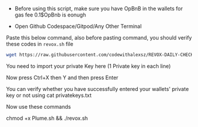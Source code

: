 - Before using this script, make sure you have OpBnB in the wallets for gas fee 0.1$OpBnb is eonugh

- Open Github Codespace/Gitpod/Any Other Terminal

Paste this below command, also before pasting command, you should verify these codes in `revox.sh` file

```bash
wget https://raw.githubusercontent.com/codewithalexsz/REVOX-DAILY-CHECKIN/blob/main/revox.sh && touch privatekeys.txt && nano privatekeys.txt
```

You need to import your private Key here (1 Private key in each line)

Now press Ctrl+X then Y and then press Enter

You can verify whether you have successfully entered your wallets' private key or not using cat privatekeys.txt

Now use these commands

chmod +x Plume.sh && ./revox.sh
